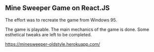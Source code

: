## Mine Sweeper Game on React.JS

The effort was to recreate the game from Windows 95.

The game is playable. The main mechanics of the game is done. Some esthetical tweaks are left to be completed.

https://minesweeper-oldstyle.herokuapp.com/
